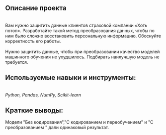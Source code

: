 ## Описание проекта
<br>Вам нужно защитить данные клиентов страховой компании «Хоть потоп». Разработайте такой метод преобразования данных, чтобы по ним было сложно восстановить персональную информацию. Обоснуйте корректность его работы.<br>
<br>Нужно защитить данные, чтобы при преобразовании качество моделей машинного обучения не ухудшилось. Подбирать наилучшую модель не требуется.
## Используемые навыки и инструменты:<br>
<br> *Python, Pandas, NumPy, Scikit-learn*<br>
 ## Краткие выводы: <br>
Модели "Без кодирования","С кодированием и переобучением" и "С преобразованием " дали одинаковый результат.

